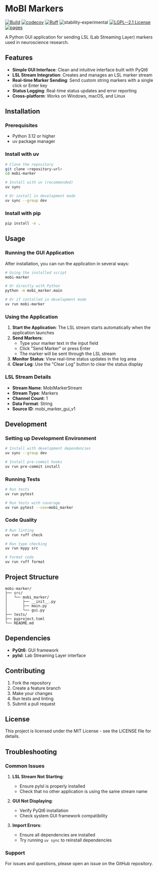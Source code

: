 # MoBI Markers

[![Build](https://github.com/iktae-kim/MoBI_Markers/actions/workflows/test.yaml/badge.svg?branch=main)](https://github.com/iktae-kim/MoBI_Markers/actions/workflows/test.yaml?query=branch%3Amain)
[![codecov](https://codecov.io/gh/iktae-kim/MoBI_Markers/branch/main/graph/badge.svg)](https://codecov.io/gh/iktae-kim/MoBI_Markers)
[![Ruff](https://img.shields.io/endpoint?url=https://raw.githubusercontent.com/astral-sh/ruff/main/assets/badge/v2.json)](https://github.com/astral-sh/ruff)
![stability-experimental](https://img.shields.io/badge/stability-experimental-orange.svg)
[![LGPL--2.1 License](https://img.shields.io/badge/license-LGPL--2.1-blue.svg)](https://github.com/childmindresearch/MoBI_Markers/blob/main/LICENSE)
[![pages](https://img.shields.io/badge/api-docs-blue)](https://iktae-kim.github.io/MoBI_Markers)

A Python GUI application for sending LSL (Lab Streaming Layer) markers used in neuroscience research.

## Features

- **Simple GUI Interface**: Clean and intuitive interface built with PyQt6
- **LSL Stream Integration**: Creates and manages an LSL marker stream
- **Real-time Marker Sending**: Send custom string markers with a single click or Enter key
- **Status Logging**: Real-time status updates and error reporting
- **Cross-platform**: Works on Windows, macOS, and Linux

## Installation

### Prerequisites

- Python 3.12 or higher
- uv package manager

### Install with uv

```bash
# Clone the repository
git clone <repository-url>
cd mobi-marker

# Install with uv (recommended)
uv sync

# Or install in development mode
uv sync --group dev
```

### Install with pip

```bash
pip install -e .
```

## Usage

### Running the GUI Application

After installation, you can run the application in several ways:

```bash
# Using the installed script
mobi-marker

# Or directly with Python
python -m mobi_marker.main

# Or if installed in development mode
uv run mobi-marker
```

### Using the Application

1. **Start the Application**: The LSL stream starts automatically when the application launches
2. **Send Markers**: 
   - Type your marker text in the input field
   - Click "Send Marker" or press Enter
   - The marker will be sent through the LSL stream
3. **Monitor Status**: View real-time status updates in the log area
4. **Clear Log**: Use the "Clear Log" button to clear the status display

### LSL Stream Details

- **Stream Name**: MobiMarkerStream
- **Stream Type**: Markers
- **Channel Count**: 1
- **Data Format**: String
- **Source ID**: mobi_marker_gui_v1

## Development

### Setting up Development Environment

```bash
# Install with development dependencies
uv sync --group dev

# Install pre-commit hooks
uv run pre-commit install
```

### Running Tests

```bash
# Run tests
uv run pytest

# Run tests with coverage
uv run pytest --cov=mobi_marker
```

### Code Quality

```bash
# Run linting
uv run ruff check

# Run type checking
uv run mypy src

# Format code
uv run ruff format
```

## Project Structure

```
mobi-marker/
├── src/
│   └── mobi_marker/
│       ├── __init__.py
│       ├── main.py
│       └── gui.py
├── tests/
├── pyproject.toml
└── README.md
```

## Dependencies

- **PyQt6**: GUI framework
- **pylsl**: Lab Streaming Layer interface

## Contributing

1. Fork the repository
2. Create a feature branch
3. Make your changes
4. Run tests and linting
5. Submit a pull request

## License

This project is licensed under the MIT License - see the LICENSE file for details.

## Troubleshooting

### Common Issues

1. **LSL Stream Not Starting**: 
   - Ensure pylsl is properly installed
   - Check that no other application is using the same stream name

2. **GUI Not Displaying**:
   - Verify PyQt6 installation
   - Check system GUI framework compatibility

3. **Import Errors**:
   - Ensure all dependencies are installed
   - Try running `uv sync` to reinstall dependencies

### Support

For issues and questions, please open an issue on the GitHub repository.
